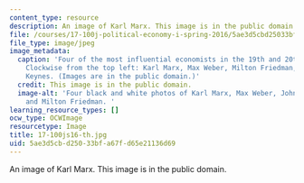 ```yaml
---
content_type: resource
description: An image of Karl Marx. This image is in the public domain.
file: /courses/17-100j-political-economy-i-spring-2016/5ae3d5cbd25033bfa67fd65e21136d69_17-100js16-th.jpg
file_type: image/jpeg
image_metadata:
  caption: 'Four of the most influential economists in the 19th and 20th centuries.
    Clockwise from the top left: Karl Marx, Max Weber, Milton Friedman, and John Maynard
    Keynes. (Images are in the public domain.)'
  credit: This image is in the public domain.
  image-alt: 'Four black and white photos of Karl Marx, Max Weber, John Maynard Keynes,
    and Milton Friedman. '
learning_resource_types: []
ocw_type: OCWImage
resourcetype: Image
title: 17-100js16-th.jpg
uid: 5ae3d5cb-d250-33bf-a67f-d65e21136d69
---
```

An image of Karl Marx. This image is in the public domain.

